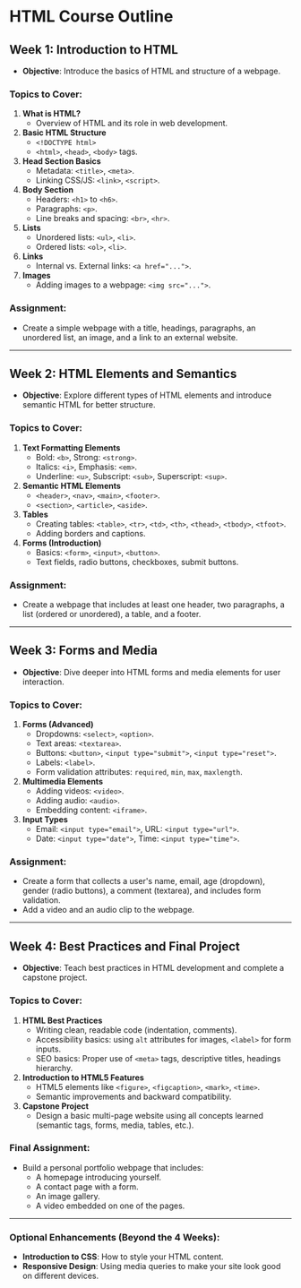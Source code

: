 # HTML Course Outline

## Week 1: **Introduction to HTML**
- **Objective**: Introduce the basics of HTML and structure of a webpage.

### Topics to Cover:
1. **What is HTML?**  
   - Overview of HTML and its role in web development.
2. **Basic HTML Structure**  
   - `<!DOCTYPE html>`
   - `<html>`, `<head>`, `<body>` tags.
3. **Head Section Basics**  
   - Metadata: `<title>`, `<meta>`.
   - Linking CSS/JS: `<link>`, `<script>`.
4. **Body Section**  
   - Headers: `<h1>` to `<h6>`.
   - Paragraphs: `<p>`.
   - Line breaks and spacing: `<br>`, `<hr>`.
5. **Lists**  
   - Unordered lists: `<ul>`, `<li>`.
   - Ordered lists: `<ol>`, `<li>`.
6. **Links**  
   - Internal vs. External links: `<a href="...">`.
7. **Images**  
   - Adding images to a webpage: `<img src="...">`.

### Assignment:
- Create a simple webpage with a title, headings, paragraphs, an unordered list, an image, and a link to an external website.

---

## Week 2: **HTML Elements and Semantics**
- **Objective**: Explore different types of HTML elements and introduce semantic HTML for better structure.

### Topics to Cover:
1. **Text Formatting Elements**
   - Bold: `<b>`, Strong: `<strong>`.
   - Italics: `<i>`, Emphasis: `<em>`.
   - Underline: `<u>`, Subscript: `<sub>`, Superscript: `<sup>`.
2. **Semantic HTML Elements**
   - `<header>`, `<nav>`, `<main>`, `<footer>`.
   - `<section>`, `<article>`, `<aside>`.
3. **Tables**  
   - Creating tables: `<table>`, `<tr>`, `<td>`, `<th>`, `<thead>`, `<tbody>`, `<tfoot>`.
   - Adding borders and captions.
4. **Forms (Introduction)**  
   - Basics: `<form>`, `<input>`, `<button>`.
   - Text fields, radio buttons, checkboxes, submit buttons.

### Assignment:
- Create a webpage that includes at least one header, two paragraphs, a list (ordered or unordered), a table, and a footer.

---

## Week 3: **Forms and Media**
- **Objective**: Dive deeper into HTML forms and media elements for user interaction.

### Topics to Cover:
1. **Forms (Advanced)**
   - Dropdowns: `<select>`, `<option>`.
   - Text areas: `<textarea>`.
   - Buttons: `<button>`, `<input type="submit">`, `<input type="reset">`.
   - Labels: `<label>`.
   - Form validation attributes: `required`, `min`, `max`, `maxlength`.
2. **Multimedia Elements**
   - Adding videos: `<video>`.
   - Adding audio: `<audio>`.
   - Embedding content: `<iframe>`.
3. **Input Types**
   - Email: `<input type="email">`, URL: `<input type="url">`.
   - Date: `<input type="date">`, Time: `<input type="time">`.

### Assignment:
- Create a form that collects a user's name, email, age (dropdown), gender (radio buttons), a comment (textarea), and includes form validation.
- Add a video and an audio clip to the webpage.

---

## Week 4: **Best Practices and Final Project**
- **Objective**: Teach best practices in HTML development and complete a capstone project.

### Topics to Cover:
1. **HTML Best Practices**
   - Writing clean, readable code (indentation, comments).
   - Accessibility basics: using `alt` attributes for images, `<label>` for form inputs.
   - SEO basics: Proper use of `<meta>` tags, descriptive titles, headings hierarchy.
2. **Introduction to HTML5 Features**
   - HTML5 elements like `<figure>`, `<figcaption>`, `<mark>`, `<time>`.
   - Semantic improvements and backward compatibility.
3. **Capstone Project**
   - Design a basic multi-page website using all concepts learned (semantic tags, forms, media, tables, etc.).

### Final Assignment:
- Build a personal portfolio webpage that includes:
  - A homepage introducing yourself.
  - A contact page with a form.
  - An image gallery.
  - A video embedded on one of the pages.

---

### Optional Enhancements (Beyond the 4 Weeks):
- **Introduction to CSS**: How to style your HTML content.
- **Responsive Design**: Using media queries to make your site look good on different devices.
